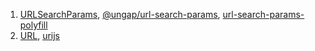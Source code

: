 1. [URLSearchParams](https://developer.mozilla.org/en-US/docs/Web/API/URLSearchParams), [@ungap/url-search-params](https://github.com/ungap/url-search-params), [url-search-params-polyfill](https://github.com/jerrybendy/url-search-params-polyfill)
2. [URL](https://developer.mozilla.org/en-US/docs/Web/API/URL), [urijs](https://github.com/medialize/URI.js)
